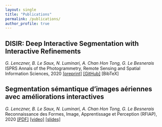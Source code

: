 ```yaml
---
layout: single
title: "Publications"
permalink: /publications/
author_profile: true
---
```



<script type="text/javascript">
   function toggleVisibility(block_id) {
       var e = document.getElementById(block_id);
       if(e.style.display == 'block')
          e.style.display = 'none';
       else
          e.style.display = 'block';
   }
    function copyToClip(element) {
        var str = document.getElementById(element).innerHTML;
        function listener(e) {
            e.clipboardData.setData("text/html", str);
            e.clipboardData.setData("text/plain", str);
            e.preventDefault();
        }
        document.addEventListener("copy", listener);
        document.execCommand("copy");
        document.removeEventListener("copy", listener);
};
</script>


## DISIR: Deep Interactive Segmentation with Interactive Refinements
*G. Lenczner, B. Le Saux, N. Luminari, A. Chan Hon Tong, G. Le Besnerais*  
ISPRS Annals of the Photogrammetry, Remote Sensing and Spatial Information Sciences, 2020
<normal>
    <a href="https://arxiv.org/abs/2003.14200" style="color:page.header.overlay_color">[preprint]</a>
    <a href="https://github.com/delair-ai/DISIR" style="color:page.header.overlay_color">[GitHub]</a>
    <a style="color:page.header.overlay_color; cursor: pointer; cursor: hand;" onclick="toggleVisibility('bibtex_disir');">[BibTeX]</a>
</normal>
<div id="bibtex_disir" style="display:none;">
<small>
<a class="btn"  onclick="copyToClip('bib_disir');">copy to clipboard</a>
<div class="highlighter-rouge"><pre id="bib_disir" class="highlight">
@article{lenczner_disir_2020,
    title={DISIR: Deep Image Segmentation with Interactive Refinement},
    author={Lenczner, Gaston and {Le Saux}, Bertrand and Luminari, Nicola and {Chan Hon Tong}, Adrien and {Le Besnerais}, Guy},
    journal={ISPRS Annals of the Photogrammetry, Remote Sensing and Spatial Information Sciences},
    year = {2020},
    publisher={Copernicus GmbH}
}
</pre></div></small>
</div>

## Segmentation sémantique d’images aériennes avec améliorations interactives
*G. Lenczner, B. Le Saux, N. Luminari, A. Chan Hon Tong, G. Le Besnerais*  
Reconnaissance des Formes, Image, Apprentissage et Perception (RFIAP), 2020
<normal>
    <a href="https://cap-rfiap2020.sciencesconf.org/data/RFIAP_2020_paper_10.pdf" style="color:page.header.overlay_color">[PDF]</a>
    <a href="https://youtu.be/i-sOE6Q_aR8" style="color:page.header.overlay_color">[video]</a>
    <a href="https://drive.google.com/file/d/1wD8Ccuf-ZIGQLhEy250P89Id1FNJI_PX/view" style="color:page.header.overlay_color">[slides]</a>
</normal>
